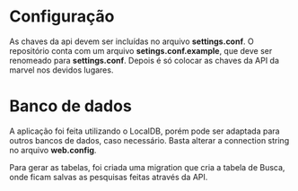 # Configuração

As chaves da api devem ser incluídas no arquivo **settings.conf**. O repositório conta com um arquivo **setings.conf.example**, que deve ser renomeado para **settings.conf**. Depois é só colocar as chaves da API da marvel nos devidos lugares.

# Banco de dados

A aplicação foi feita utilizando o LocalDB, porém pode ser adaptada para outros bancos de dados, caso necessário. Basta alterar a connection string no arquivo **web.config**.

Para gerar as tabelas, foi criada uma migration que cria a tabela de Busca, onde ficam salvas as pesquisas feitas através da API.
